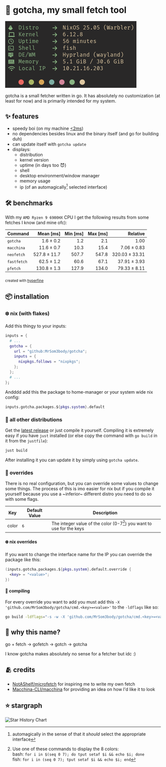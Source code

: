 # 🐹 gotcha, my small fetch tool

![preview](.github/assets/preview.png)

gotcha is a small fetcher written in go. It has absolutely no customization (at
least for now) and is primarily intended for my system.

## ✨ features

- speedy boi (on my machine [<2ms](#%EF%B8%8F-benchmarks))
- no dependencies besides linux and the binary itself (and go for building duh)
- can update itself with `gotcha update`
- displays:
  - distribution
  - kernel version
  - uptime (in days too 😈)
  - shell
  - desktop environment/window manager
  - memory usage
  - ip (of an automagically[^1] selected interface)

[^1]:
    automagically in the sense of that it _should_ select the appropriate
    interface

## 🛠️ benchmarks

With my `AMD Ryzen 9 6900HX` CPU I get the following results from some fetches I
know (and mine ofc):

| Command     |    Mean [ms] | Min [ms] | Max [ms] |       Relative |
| :---------- | -----------: | -------: | -------: | -------------: |
| `gotcha`    |    1.6 ± 0.2 |      1.2 |      2.1 |           1.00 |
| `macchina`  |   11.6 ± 0.7 |     10.3 |     15.4 |    7.06 ± 0.83 |
| `neofetch`  | 527.8 ± 11.7 |    507.7 |    547.8 | 320.03 ± 33.31 |
| `fastfetch` |   62.5 ± 1.2 |     60.6 |     67.1 |   37.91 ± 3.93 |
| `pfetch`    |  130.8 ± 1.3 |    127.9 |    134.0 |   79.33 ± 8.11 |

<sub>created with [hyperfine](https://github.com/sharkdp/hyperfine)</sub>

## 📦 installation

### ❄️ nix (with flakes)

Add this thingy to your inputs:

```nix
inputs = {
  # ...
  gotcha = {
    url = "github:MrSom3body/gotcha";
    inputs = {
      nixpkgs.follows = "nixpkgs";
    };
  };
  # ...
};
```

Andddd add this the package to home-manager or your system wide nix config:

```nix
inputs.gotcha.packages.${pkgs.system}.default
```

### 🐧 all other distributions

Get the [latest release](https://github.com/MrSom3body/gotcha/releases) or just
compile it yourself. Compiling it is extremely easy if you have `just` installed
(or else copy the command with `go build` in it from the `justfile`):

```bash
just build
```

After installing it you can update it by simply using `gotcha update`.

### 🧰 overrides

There is no real configuration, but you can override some values to change some
things. The process of this is imo easier for nix but if you compile it yourself
because you use a ~inferior~ different distro you need to do so with some flags.

| Key   | Default Value | Description                                                           |
| ----- | ------------- | --------------------------------------------------------------------- |
| color | `6`           | The integer value of the color (0-7[^2]) you want to use for the keys |

[^2]:
    Use one of these commands to display the 8 colors:  
    bash: `for i in $(seq 0 7); do tput setaf $i && echo $i; done`  
    fish: `for i in (seq 0 7); tput setaf $i && echo $i; end`

#### ❄️ nix overrides

If you want to change the interface name for the IP you can override the package
like this:

```nix
(inputs.gotcha.packages.${pkgs.system}.default.override {
  <key> = "<value>";
})
```

#### 🔨 compiling

For every override you want to add you must add this `-X
'github.com/MrSom3body/gotcha/cmd.<key>=<value>'` to the `-ldflags` like so:

```bash
go build -ldflags="-s -w -X 'github.com/MrSom3body/gotcha/cmd.<key>=<value>'"
```

## 🤔 why this name?

go + fetch → gofetch → gotch → gotcha

I know gotcha makes absolutely no sense for a fetcher but idc :)

## 🫂 credits

- [NotAShelf/microfetch](https://github.com/NotAShelf/microfetch) for inspiring me to write my own fetch
- [Macchina-CLI/macchina](https://github.com/Macchina-CLI/macchina) for providing an idea on how I'd like it to look

## ⭐ stargraph

<picture>
  <source media="(prefers-color-scheme: dark)"
    srcset="https://api.star-history.com/svg?repos=MrSom3body/gotcha&type=Date&theme=dark"/>
  <source media="(prefers-color-scheme: light)"
    srcset="https://api.star-history.com/svg?repos=MrSom3body/gotcha&type=Date"/>
  <img alt="Star History Chart"
    src="https://api.star-history.com/svg?repos=MrSom3body/gotcha&type=Date"/>
</picture>
